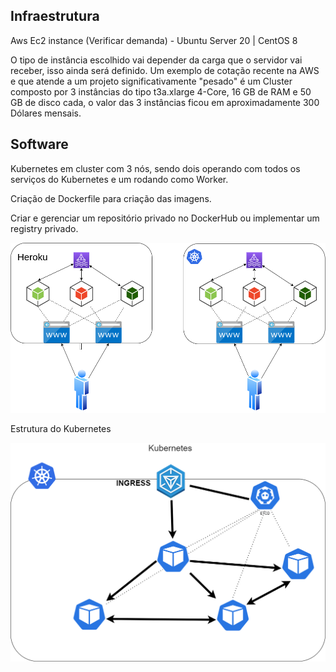 ## Infraestrutura
Aws Ec2 instance (Verificar demanda) - Ubuntu Server 20 | CentOS 8

O tipo de instância escolhido vai depender da carga que o servidor vai receber, isso ainda será definido. 
Um exemplo de cotação recente na AWS e que atende a um projeto significativamente "pesado" é um Cluster composto por 3 instâncias do tipo t3a.xlarge 4-Core, 16 GB de RAM e 50 GB de disco cada, o valor das 3 instâncias ficou em aproximadamente 300 Dólares mensais.

## Software

Kubernetes em cluster com 3 nós, sendo dois operando com todos os serviços do Kubernetes e um rodando como Worker.

Criação de Dockerfile para criação das imagens.

Criar e gerenciar um repositório privado no DockerHub ou implementar um registry privado.

![](proposta.png)

Estrutura do Kubernetes

![](kubernetes.png)


